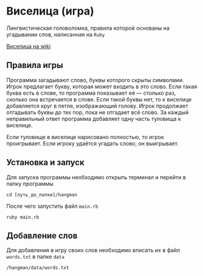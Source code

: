 # Виселица (игра)

Лингвистическая головоломка, правила которой основаны на угадывании слов, написанная на `Ruby`

[Виселица на wiki](https://ru.wikipedia.org/wiki/%D0%92%D0%B8%D1%81%D0%B5%D0%BB%D0%B8%D1%86%D0%B0_(%D0%B8%D0%B3%D1%80%D0%B0))

## Правила игры

Программа загадывают слово, буквы которого скрыты символами. Игрок предлагает букву, которая может входить в это слово. 
Если такая буква есть в слове, то программа показывает её — столько раз, 
сколько она встречается в слове. Если такой буквы нет, то к виселице добавляется круг в петле, изображающий голову.
Игрок продолжает отгадывать буквы до тех пор, пока не отгадает всё слово. 
За каждый неправильный ответ программа добавляет одну часть туловища к виселице.

Если туловище в виселице нарисовано полностью, то игрок проигрывает. 
Если игроку удаётся угадать слово, он выигрывает.

## Установка и запуск

Для запуска программы необходимо открыть терминал и перейти в папку программы

```
cd [путь_до_папки]/hangman
```

После чего запустить файл `main.rb`

```
ruby main.rb
```
## Добавление слов

Для добавления в игру своих слов необходимо вписать их в файл `words.txt` в папке `data`

```
/hangman/data/words.txt
```
